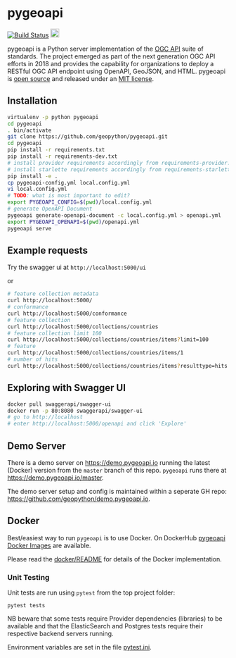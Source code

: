 # pygeoapi

[![Build Status](https://travis-ci.org/geopython/pygeoapi.png)](https://travis-ci.org/geopython/pygeoapi)
<a href="https://json-ld.org"><img src="https://json-ld.org/images/json-ld-button-88.png" height="20"/></a>

pygeoapi is a Python server implementation of the [OGC API](http://ogcapi.org) suite of standards. The project emerged as part of the next generation OGC API efforts in 2018 and provides the capability for organizations to deploy a RESTful OGC API endpoint using OpenAPI, GeoJSON, and HTML. pygeoapi is [open source](https://opensource.org/) and released under an [MIT license](https://github.com/geopython/pygeoapi/blob/master/LICENSE.md).

## Installation

```bash
virtualenv -p python pygeoapi
cd pygeoapi
. bin/activate
git clone https://github.com/geopython/pygeoapi.git
cd pygeoapi
pip install -r requirements.txt
pip install -r requirements-dev.txt
# install provider requirements accordingly from requirements-provider.txt
# install starlette requirements accordingly from requirements-starlette.txt
pip install -e .
cp pygeoapi-config.yml local.config.yml
vi local.config.yml
# TODO: what is most important to edit?
export PYGEOAPI_CONFIG=$(pwd)/local.config.yml
# generate OpenAPI Document
pygeoapi generate-openapi-document -c local.config.yml > openapi.yml
export PYGEOAPI_OPENAPI=$(pwd)/openapi.yml
pygeoapi serve
```

## Example requests

Try the swagger ui at `http://localhost:5000/ui`

or

```bash
# feature collection metadata
curl http://localhost:5000/
# conformance
curl http://localhost:5000/conformance
# feature collection
curl http://localhost:5000/collections/countries
# feature collection limit 100
curl http://localhost:5000/collections/countries/items?limit=100
# feature
curl http://localhost:5000/collections/countries/items/1
# number of hits
curl http://localhost:5000/collections/countries/items?resulttype=hits

```

## Exploring with Swagger UI

```bash
docker pull swaggerapi/swagger-ui
docker run -p 80:8080 swaggerapi/swagger-ui
# go to http://localhost
# enter http://localhost:5000/openapi and click 'Explore'
```

## Demo Server

There is a demo server on https://demo.pygeoapi.io running the latest (Docker) version
from the `master` branch of this repo. `pygeoapi` runs there at https://demo.pygeoapi.io/master.

The demo server setup and config is maintained within a seperate GH repo:
https://github.com/geopython/demo.pygeoapi.io.

## Docker

Best/easiest way to run `pygeoapi` is to use Docker. On DockerHub [pygeoapi Docker Images](https://hub.docker.com/r/geopython/pygeoapi) are available.

Please read the [docker/README](https://github.com/geopython/pygeoapi/blob/master/docker/README.md) for details of the Docker implementation.

### Unit Testing

Unit tests are run using `pytest` from the top project folder:

```
pytest tests
```

NB beware that some tests require Provider dependencies (libraries) to be available
and that the ElasticSearch and Postgres tests require their respective
backend servers running.

Environment variables are set in the file [pytest.ini](pytest.ini).
